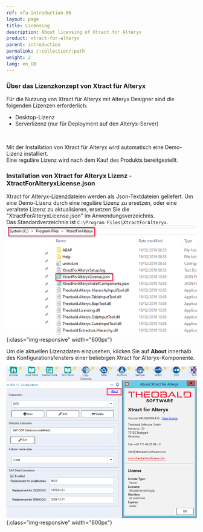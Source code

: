 ```yaml
---
ref: xfa-introduction-06
layout: page
title: Licensing
description: About licensing of Xtract for Alteryx
product: xtract-for-alteryx
parent: introduction
permalink: /:collection/:path
weight: 2
lang: en_GB
---
```


### Über das Lizenzkonzept von Xtract für Alteryx
Für die Nutzung von Xtract für Alteryx mit Alteryx Designer sind die folgenden Lizenzen erforderlich:
- Desktop-Lizenz
- Serverlizenz (nur für Deployment auf den Alteryx-Server)
<br>

Mit der Installation von Xtract für Alteryx wird automatisch eine Demo-Lizenz installiert. <br>
Eine reguläre Lizenz wird nach dem Kauf des Produkts bereitgestellt. 

### Installation von Xtract for Alteryx Lizenz - XtractForAlteryxLicense.json
Xtract for Alteryx-Lizenzdateien werden als Json-Textdateien geliefert.
Um eine Demo-Lizenz durch eine reguläre Lizenz zu ersetzen, oder eine veraltete Lizenz zu aktualisieren, ersetzen Sie die "XtractForAlteryxLicense.json" im Anwendungsverzeichnis.<br>
Das Standardverzeichnis ist `C:\Program Files\XtractForAlteryx`.
![XfA license file](/img/content/xfa/xfa_license_json.png){:class="img-responsive" width="600px"}

<div class="alert alert-success">
  <i class="fas fa-lightbulb"></i> Um die aktuellen Lizenzdaten einzusehen, klicken Sie auf <strong>About</strong> innerhalb des Konfigurationsfensters einer beliebigen Xtract for Alteryx-Komponente.<br>
</div>

![License information](/img/content/xfa/xfa_about_license.png){:class="img-responsive" width="600px"}
